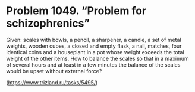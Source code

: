 # Problem 1049. “Problem for schizophrenics”

Given: scales with bowls, a pencil, a sharpener, a candle, a set of metal weights, wooden cubes, a closed and empty flask, a nail, matches, four identical coins and a houseplant in a pot whose weight exceeds the total weight of the other items. How to balance the scales so that in a maximum of several hours and at least in a few minutes the balance of the scales would be upset without external force?

(https://www.trizland.ru/tasks/5495/)